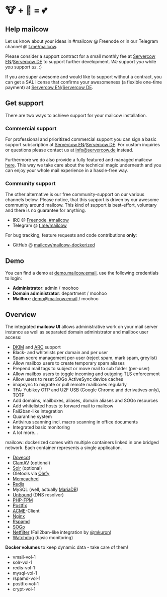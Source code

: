 # 🐮 + 🐋 = 💕

## Help mailcow

Let us know about your ideas in #mailcow @ Freenode or in our Telegram channel @ [t.me/mailcow](https://t.me/mailcow).

Please consider a support contract for a small monthly fee at [Servercow EN](https://www.servercow.de/mailcow?lang=en#support)/[Servercow DE](https://www.servercow.de/mailcow?#support) to support further development. _We_ support _you_ while _you_ support _us_. :)

If you are super awesome and would like to support without a contract, you can get a SAL license that confirms your awesomeness (a flexible one-time payment) at [Servercow EN](https://www.servercow.de/mailcow?lang=en#sal)/[Servercow DE](https://www.servercow.de/mailcow#sal).

## Get support

There are two ways to achieve support for your mailcow installation.

### Commercial support

For professional and prioritized commercial support you can sign a basic support subscription at [Servercow EN](https://www.servercow.de/mailcow?lang=en#support)/[Servercow DE](https://www.servercow.de/mailcow#support). For custom inquiries or questions please contact us at [info@servercow.de](mailto:info@servercow.de) instead.

Furthermore we do also provide a fully featured and managed mailcow [here](https://www.servercow.de/mailcow#managed). This way we take care about the technical magic underneath and you can enjoy your whole mail experience in a hassle-free way.

### Community support

The other alternative is our free community-support on our various channels below. Please notice, that this support is driven by our awesome community around mailcow. This kind of support is best-effort, voluntary and there is no guarantee for anything.

- IRC @ [Freenode, #mailcow](irc://irc.freenode.org:6667/mailcow)
- Telegram @ [t.me/mailcow](https://t.me/mailcow)

For bug tracking, feature requests and code contributions **only**:

- GitHub @ [mailcow/mailcow-dockerized](https://github.com/mailcow/mailcow-dockerized)

## Demo

You can find a demo at [demo.mailcow.email](https://demo.mailcow.email), use the following credentials to login:

- **Administrator**: admin / moohoo
- **Domain administrator**: department / moohoo
- **Mailbox**: demo@mailcow.email / moohoo

## Overview

The integrated **mailcow UI** allows administrative work on your mail server instance as well as separated domain administrator and mailbox user access:

- [DKIM](http://dkim.org) and [ARC](http://arc-spec.org/) support
- Black- and whitelists per domain and per user
- Spam score management per-user (reject spam, mark spam, greylist)
- Allow mailbox users to create temporary spam aliases
- Prepend mail tags to subject or move mail to sub folder (per-user)
- Allow mailbox users to toggle incoming and outgoing TLS enforcement
- Allow users to reset SOGo ActiveSync device caches
- imapsync to migrate or pull remote mailboxes regularly
- TFA: Yubikey OTP and U2F USB (Google Chrome and derivatives only), TOTP
- Add domains, mailboxes, aliases, domain aliases and SOGo resources
- Add whitelisted hosts to forward mail to mailcow
- Fail2ban-like integration
- Quarantine system
- Antivirus scanning incl. macro scanning in office documents
- Integrated basic monitoring
- A lot more...

mailcow: dockerized comes with multiple containers linked in one bridged network.
Each container represents a single application.

- [Dovecot](https://www.dovecot.org/)
- [ClamAV](https://www.clamav.net/) (optional)
- [Solr](http://lucene.apache.org/solr/) (optional)
- Oletools via [Olefy](https://github.com/HeinleinSupport/olefy)
- [Memcached](https://www.memcached.org/)
- [Redis](https://redis.io/)
- MySQL (well, actually [MariaDB](https://mariadb.org/))
- [Unbound](https://unbound.net/) (DNS resolver)
- [PHP-FPM](https://secure.php.net/manual/install.fpm.php)
- [Postfix](http://www.postfix.org/)
- [ACME](https://letsencrypt.org/)-Client
- [Nginx](https://nginx.org/)
- [Rspamd](https://www.rspamd.com/)
- [SOGo](https://sogo.nu/)
- [Netfilter](https://www.netfilter.org/) (Fail2ban-like integration by [@mkuron](https://github.com/mkuron))
- [Watchdog](https://linux.die.net/man/8/watchdog) (basic monitoring)

**Docker volumes** to keep dynamic data - take care of them!

- vmail-vol-1
- solr-vol-1
- redis-vol-1
- mysql-vol-1
- rspamd-vol-1
- postfix-vol-1
- crypt-vol-1
